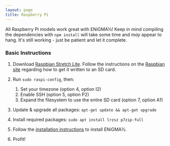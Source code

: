 ```yaml
---
layout: page
title: Raspberry Pi
---
```


All Raspberry Pi models work great with ENiGMA½! Keep in mind compiling the dependencies with
`npm install` will take some time and *may* appear to hang. It's still working - just be patient and let it
complete.

### Basic Instructions

1. Download [Raspbian Stretch Lite](https://www.raspberrypi.org/downloads/raspbian/). Follow the instructions
on the [Raspbian site](https://www.raspberrypi.org/documentation/installation/installing-images/README.md) regarding how
to get it written to an SD card.

2. Run `sudo raspi-config`, then:
    1. Set your timezone (option 4, option I2)
    2. Enable SSH (option 5, option P2)
    3. Expand the filesystem to use the entire SD card (option 7, option A1)

3. Update & upgrade all packages: `apt-get update && apt-get upgrade`

4. Install required packages: `sudo apt install lrzsz p7zip-full`

5. Follow the [installation instructions](../installation/) to install ENiGMA½.

6. Profit!
